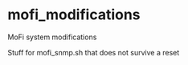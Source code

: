 # mofi_modifications
MoFi system modifications

Stuff for mofi_snmp.sh that does not survive a reset
